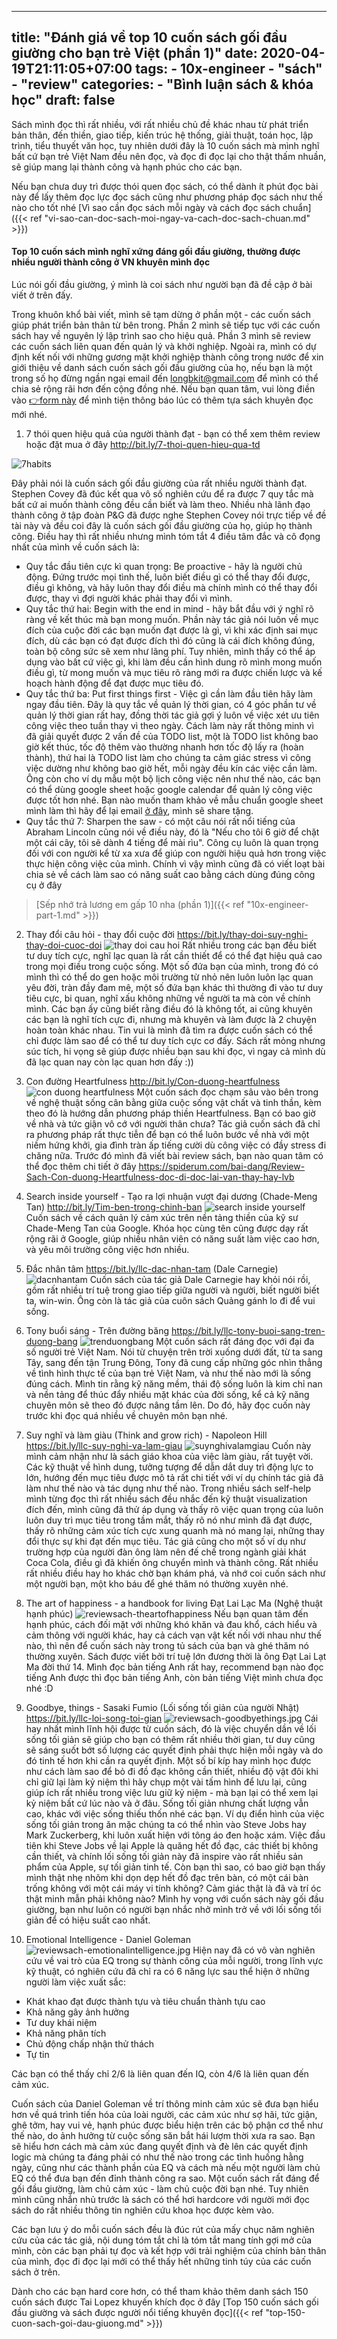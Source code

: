 
---
title: "Đánh giá về top 10 cuốn sách gối đầu giường cho bạn trẻ Việt (phần 1)"
date: 2020-04-19T21:11:05+07:00
tags:
    - 10x-engineer
    - "sách"
    - "review"
categories:
    - "Bình luận sách & khóa học"
draft: false
---

Sách mình đọc thì rất nhiều, với rất nhiều chủ đề khác nhau từ phát triển bản thân, đến thiền, giao tiếp, kiến trúc hệ thống, giải thuật, toán học, lập trình, tiểu thuyết văn học, tuy nhiên dưới đây là 10 cuốn sách mà mình nghĩ bất cứ bạn trẻ Việt Nam đều nên đọc, và đọc đi đọc lại cho thật thấm nhuần, sẽ giúp mang lại thành công và hạnh phúc cho các bạn.

Nếu bạn chưa duy trì được thói quen đọc sách, có thể dành ít phút đọc bài này để lấy thêm đọc lực đọc sách cũng như phương pháp đọc sách như thế nào cho tốt nhé [Vì sao cần đọc sách mỗi ngày và cách đọc sách chuẩn]({{< ref "vi-sao-can-doc-sach-moi-ngay-va-cach-doc-sach-chuan.md" >}})

#### Top 10 cuốn sách mình nghĩ xứng đáng gối đầu giường, thường được nhiều người thành công ở VN khuyên mình đọc
Lúc nói gối đầu giường, ý mình là coi sách như người bạn đã đề cập ở bài viết ở trên đấy.

Trong khuôn khổ bài viết, mình sẽ tạm dừng ở phần một - các cuốn sách giúp phát triển bản thân từ bên trong.
Phần 2 mình sẽ tiếp tục với các cuốn sách hay về nguyên lý lập trình sao cho hiệu quả.
Phần 3 mình sẽ review các cuốn sách liên quan đến quản lý và khởi nghiệp.
Ngoài ra, mình có dự định kết nối với những gương mặt khởi nghiệp thành công trong nước để xin giới thiệu về danh sách cuốn sách gối đầu giường của họ, nếu bạn là một trong số họ đừng ngần ngại email đến longbkit@gmail.com để mình có thể chia sẻ rộng rãi hơn đến cộng đồng nhé. Nếu bạn quan tâm, vui lòng điền vào [👉form này](https://forms.gle/PcUj1sJngoazufDd6) để mình tiện thông báo lúc có thêm tựa sách khuyên đọc mới nhé.

1. 7 thói quen hiệu quả của người thành đạt - bạn có thể xem thêm review hoặc đặt mua ở đây http://bit.ly/7-thoi-quen-hieu-qua-td

![7habits](/img/reviewsach-7habits.jpg)

Đây phải nói là cuốn sách gối đầu giường của rất nhiều người thành đạt. Stephen Covey đã đúc kết qua vô số nghiên cứu để ra được 7 quy tắc mà bất cứ ai muốn thành công đều cần biết và làm theo. Nhiều nhà lãnh đạo thành công ở tập đoàn P&G đã được nghe Stephen Covey nói trực tiếp về đề tài này và đều coi đây là cuốn sách gối đầu giường của họ, giúp họ thành công.
Điều hay thì rất nhiều nhưng mình tóm tắt 4 điều tâm đắc và cô đọng nhất của mình về cuốn sách là:
- Quy tắc đầu tiên cực kì quan trọng: Be proactive - hãy là người chủ động. Đứng trước mọi tình thế, luôn biết điều gì có thể thay đổi được, điều gì không, và hãy luôn thay đổi điều mà chính mình có thể thay đổi được, thay vì đợi người khác phải thay đổi vì mình.
- Quy tắc thứ hai: Begin with the end in mind - hãy bắt đầu với ý nghĩ rõ ràng về kết thúc mà bạn mong muốn. Phần này tác giả nói luôn về mục đích của cuộc đời các bạn muốn đạt được là gì, vì khi xác định sai mục đích, dù các bạn có đạt được đích thì đó cũng là cái đích không đúng, toàn bộ công sức sẽ xem như lãng phí. Tuy nhiên, mình thấy có thể áp dụng vào bất cứ việc gì, khi làm đều cần hình dung rõ mình mong muốn điều gì, từ mong muốn và mục tiêu rõ ràng mới ra được chiến lược và kế hoạch hành động để đạt được mục tiêu đó.
- Quy tắc thứ ba: Put first things first - Việc gì cần làm đầu tiên hãy làm ngay đầu tiên. Đây là quy tắc về quản lý thời gian, có 4 góc phần tư về quản lý thời gian rất hay, đồng thời tác giả gợi ý luôn về việc xét ưu tiên công việc theo tuần thay vì theo ngày. Cách làm này rất thông minh vì đã giải quyết được 2 vấn đề của TODO list, một là TODO list không bao giờ kết thúc, tốc độ thêm vào thường nhanh hơn tốc độ lấy ra (hoàn thành), thứ hai là TODO list làm cho chúng ta cảm giác stress vì công việc dường như không bao giờ hết, mỗi ngày đều kín các việc cần làm. Ông còn cho ví dụ mẫu một bộ lịch công việc nên như thế nào, các bạn có thể dùng google sheet hoặc google calendar để quản lý công việc được tốt hơn nhé.
Bạn nào muốn tham khảo về mẫu chuẩn google sheet mình làm thì hãy để lại email [ở đây](https://forms.gle/PcUj1sJngoazufDd6), mình sẽ share tặng.
- Quy tắc thứ 7: Sharpen the saw - có một câu nói rất nổi tiếng của Abraham Lincoln cũng nói về điều này, đó là "Nếu cho tôi 6 giờ để chặt một cái cây, tôi sẽ dành 4 tiếng để mài rìu". Công cụ luôn là quan trọng đối với con người kể từ xa xưa để giúp con người hiệu quả hơn trong việc thực hiện công việc của mình. Chính vì vậy mình cũng đã có viết loạt bài chia sẻ về cách làm sao có năng suất cao bằng cách dùng đúng công cụ ở đây 
>[Sếp nhớ trả lương em gấp 10 nha (phần 1)]({{< ref "10x-engineer-part-1.md" >}})

2. Thay đổi câu hỏi - thay đổi cuộc đời 
https://bit.ly/thay-doi-suy-nghi-thay-doi-cuoc-doi
![thay doi cau hoi](/img/reviewsach-thaydoicauhoi.webp)
Rất nhiều trong các bạn đều biết tư duy tích cực, nghĩ lạc quan là rất cần thiết để có thể đạt hiệu quả cao trong mọi điều trong cuộc sống. Một số đứa bạn của mình, trong đó có mình thì có thể do gen hoặc môi trường từ nhỏ nên luôn luôn lạc quan yêu đời, tràn đầy đam mê, một số đứa bạn khác thì thường đi vào tư duy tiêu cực, bi quan, nghĩ xấu không những về người ta mà còn về chính mình. Các bạn ấy cũng biết rằng điều đó là không tốt, ai cũng khuyên các bạn là nghĩ tích cực đi, nhưng mà khuyên và làm được là 2 chuyện hoàn toàn khác nhau.
Tin vui là mình đã tìm ra được cuốn sách có thể chỉ được làm sao để có thể tư duy tích cực cơ đấy. Sách rất mỏng nhưng súc tích, hi vọng sẽ giúp được nhiều bạn sau khi đọc, vì ngay cả mình dù đã lạc quan nay còn lạc quan hơn đấy :))

3. Con đường Heartfulness http://bit.ly/Con-duong-heartfulness
![con duong heartfulness](/img/reviewsach-con-duong-hearfulness.jpg)
Một cuốn sách đọc chạm sâu vào bên trong về nghệ thuật sống cân bằng giữa cuộc sống vật chất và tinh thần, kèm theo đó là hướng dẫn phương pháp thiền Heartfulness. Bạn có bao giờ về nhà và tức giận vô cớ với người thân chưa? Tác giả cuốn sách đã chỉ ra phương pháp rất thực tiễn để bạn có thể luôn bước về nhà với một niềm hứng khởi, gia đình tràn ấp tiếng cười dù công việc có đầy stress đi chăng nữa.
Trước đó mình đã viết bài review sách, bạn nào quan tâm có thể đọc thêm chi tiết ở đây https://spiderum.com/bai-dang/Review-Sach-Con-duong-Heartfulness-doc-di-doc-lai-van-thay-hay-lvb

4. Search inside yourself - Tạo ra lợi nhuận vượt đại dương (Chade-Meng Tan)
http://bit.ly/Tim-ben-trong-chinh-ban
![search inside yourself](/img/reviewsach-searchinsideyourself.jpg)
Cuốn sách về cách quản lý cảm xúc trên nền tảng thiền của kỹ sư Chade-Meng Tan của Google. Khóa học cùng tên cũng được dạy rất rộng rãi ở Google, giúp nhiều nhân viên có năng suất làm việc cao hơn, và yêu môi trường công việc hơn nhiều.

5. Đắc nhân tâm https://bit.ly/llc-dac-nhan-tam (Dale Carnegie)
![dacnhantam](/img/reviewsach-dacnhantam.jpg)
Cuốn sách của tác giả Dale Carnegie hay khỏi nói rồi, gồm rất nhiều trí tuệ trong giao tiếp giữa người và người, biết người biết ta, win-win. Ông còn là tác giả của cuôn sách Quảng gánh lo đi để vui sống.

6. Tony buổi sáng - Trên đường băng https://bit.ly/llc-tony-buoi-sang-tren-duong-bang
![trenduongbang](/img/reviewsach-trenduongbang.jpg)
Một cuốn sách rất đáng đọc với đại đa số người trẻ Việt Nam. Nói từ chuyện trên trời xuống dưới đất, từ ta sang Tây, sang đến tận Trung Đông, Tony đã cung cấp những góc nhìn thẳng về tình hình thực tế của bạn trẻ Việt Nam, và như thế nào mới là sống đúng cách. Mình tin rằng kỹ năng mềm, thái độ sống luôn là kim chỉ nan và nền tảng để thúc đẩy nhiều mặt khác của đời sống, kể cả kỹ năng chuyên môn sẽ theo đó được nâng tầm lên. Do đó, hãy đọc cuốn này trước khi đọc quá nhiều về chuyên môn bạn nhé.

7. Suy nghĩ và làm giàu (Think and grow rich) - Napoleon Hill 
https://bit.ly/llc-suy-nghi-va-lam-giau
![suynghivalamgiau](/img/reviewsach-suynghivalamgiau.jpg)
Cuốn này mình cảm nhận như là sách giáo khoa của việc làm giàu, rất tuyệt vời. Các kỹ thuật về hình dung, tưởng tượng để dẫn dắt duy trì động lực to lớn, hướng đến mục tiêu được mô tả rất chi tiết với ví dụ chính tác giả đã làm như thế nào và tác dụng như thế nào. Trong nhiều sách self-help mình từng đọc thì rất nhiều sách đều nhắc đến kỹ thuật visualization đích đến, mình cũng đã thử áp dụng và thấy rõ việc quan trọng của luôn luôn duy trì mục tiêu trong tầm mắt, thấy rõ nó như mình đã đạt được, thấy rõ những cảm xúc tích cực xung quanh mà nó mang lại, những thay đổi thực sự khi đạt đến mục tiêu. Tác giả cũng cho một số ví dụ như trường hợp của người đàn ông làm nên đế chế trong ngành giải khát Coca Cola, điều gì đã khiến ông chuyển mình và thành công. Rất nhiều rất nhiều điều hay ho khác chờ bạn khám phá, và nhớ coi cuốn sách như một người bạn, một kho báu để ghé thăm nó thường xuyên nhé.

8. The art of happiness - a handbook for living Đạt Lai Lạc Ma (Nghệ thuật hạnh phúc)
![reviewsach-theartofhappiness](/img/reviewsach-theartofhappiness.jpg)
Nếu bạn quan tâm đến hạnh phúc, cách đối mặt với những khó khăn và đau khổ, cách hiểu và cảm thông với người khác, hay cả cách vạn vật kết nối với nhau như thế nào, thì nên để cuốn sách này trong tủ sách của bạn và ghé thăm nó thường xuyên. Sách được viết bởi trí tuệ lớn đương thời là ông Đạt Lai Lạt Ma đời thứ 14. Mình đọc bản tiếng Anh rất hay, recommend bạn nào đọc tiếng Anh được thì đọc bản tiếng Anh, còn bản tiếng Việt mình chưa đọc nhé :D

9. Goodbye, things - Sasaki Fumio (Lối sống tối giản của người Nhật) https://bit.ly/llc-loi-song-toi-gian
![reviewsach-goodbyethings.jpg](/img/reviewsach-goodbyethings.jpg)
Cái hay nhất mình lĩnh hội được từ cuốn sách, đó là việc chuyển dần về lối sống tối giản sẽ giúp cho bạn có thêm rất nhiều thời gian, tư duy cũng sẽ sáng suốt bớt số lượng các quyết định phải thực hiện mỗi ngày và do đó tinh tế hơn khi cần ra quyết định. Một số bí kíp hay mình học được như cách làm sao để bỏ đi đồ đạc không cần thiết, nhiều độ vật đôi khi chỉ giữ lại làm kỷ niệm thì hãy chụp một vài tấm hình để lưu lại, cũng giúp ích rất nhiều trong việc lưu giữ kỷ niệm - mà bạn lại có thể xem lại kỷ niệm bất cứ lúc nào và ở đâu. Sống tối giản nhưng chất lượng vẫn cao, khác với việc sống thiếu thốn nhé các bạn. Ví dụ điển hình của việc sống tối giản trong ăn mặc chúng ta có thể nhìn vào Steve Jobs hay Mark Zuckerberg, khi luôn xuất hiện với tông áo đen hoặc xám. Việc đầu tiên khi Steve Jobs về lại Apple là quăng hết đồ đạc, các thiết bị không cần thiết, và chính lối sống tối giản này đã inspire vào rất nhiều sản phẩm của Apple, sự tối giản tinh tế. Còn bạn thì sao, có bao giờ bạn thấy mình thật nhẹ nhõm khi dọn dẹp hết đồ đạc trên bàn, có một cái bàn trống không với một cái máy vi tính không? Cảm giác thật là đã và trí óc thật minh mẫn phải không nào? Mình hy vọng với cuốn sách này gối đầu giường, bạn như luôn có người bạn nhắc nhở mình trở về với lối sống tối giản để có hiệu suất cao nhất.

10. Emotional Intelligence - Daniel Goleman
![reviewsach-emotionalintelligence.jpg](/img/reviewsach-emotionalintelligence.jpg)
Hiện nay đã có vô vàn nghiên cứu về vai trò của EQ trong sự thành công của mỗi người, trong lĩnh vực kỹ thuật, có nghiên cứu đã chỉ ra có 6 năng lực sau thể hiện ở những người làm việc xuất sắc:
- Khát khao đạt được thành tựu và tiêu chuẩn thành tựu cao
- Khả năng gây ảnh hưởng
- Tư duy khái niệm
- Khả năng phân tích
- Chủ động chấp nhận thử thách
- Tự tin

Các bạn có thể thấy chỉ 2/6 là liên quan đến IQ, còn 4/6 là liên quan đến cảm xúc.

Cuốn sách của Daniel Goleman về trí thông minh cảm xúc sẽ đưa bạn hiểu hơn về quá trình tiến hóa của loài người, các cảm xúc như sợ hãi, tức giận, ghê tởm, hay vui vẻ, hạnh phúc được biểu hiện trên các bộ phận cơ thể như thế nào, do ảnh hưởng từ cuộc sống săn bắt hái lượm thời xưa ra sao. Bạn sẽ hiểu hơn cách mà cảm xúc đang quyết định và đè lên các quyết định logic mà chúng ta đáng phải có như thế nào trong các tình huống hằng ngày, cũng như các thành phần của EQ và cách mà nếu một người làm chủ EQ có thể đưa bạn đến đỉnh thành công ra sao.
Một cuốn sách rất đáng để gối đầu giường, làm chủ cảm xúc - làm chủ cuộc đời bạn nhé. Tuy nhiên mình cũng nhắn nhủ trước là sách có thể hơi hardcore với người mới đọc sách do rất nhiều thông tin nghiên cứu khoa học được kèm vào.

Các bạn lưu ý do mỗi cuốn sách đều là đúc rút của mấy chục năm nghiên cứu của các tác giả, nội dung tóm tắt chỉ là tóm tắt mang tính gợi mở của mình, còn các bạn phải tự đọc và kết hợp với trải nghiệm của chính bản thân của mình, đọc đi đọc lại mới có thể thấy hết những tinh túy của các cuốn sách ở trên.

Dành cho các bạn hard core hơn, có thể tham khảo thêm danh sách 150 cuốn sách được Tai Lopez khuyến khích đọc ở đây [Top 150 cuốn sách gối đầu giường và sách được người nổi tiếng khuyên đọc]({{< ref "top-150-cuon-sach-goi-dau-giuong.md" >}})